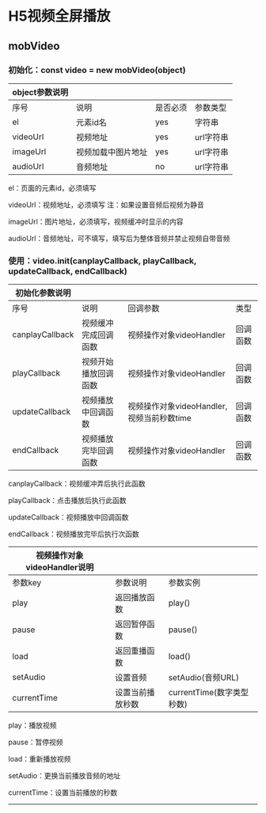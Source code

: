 # H5视频全屏播放

## mobVideo

### 初始化：const video = new mobVideo(object)

| object参数说明 |                    |          |           |
| -------------- | ------------------ | -------- | --------- |
| 序号           | 说明               | 是否必须 | 参数类型  |
| el             | 元素id名           | yes      | 字符串    |
| videoUrl       | 视频地址           | yes      | url字符串 |
| imageUrl       | 视频加载中图片地址 | yes      | url字符串 |
| audioUrl       | 音频地址           | no       | url字符串 |

el：页面的元素id，必须填写

videoUrl：视频地址，必须填写   注：如果设置音频后视频为静音

imageUrl：图片地址，必须填写，视频缓冲时显示的内容

audioUrl：音频地址，可不填写，填写后为整体音频并禁止视频自带音频

### 使用：video.init(canplayCallback, playCallback, updateCallback, endCallback)

| 初始化参数说明  |                      |                                            |          |
| --------------- | -------------------- | ------------------------------------------ | -------- |
| 序号            | 说明                 | 回调参数                                   | 类型     |
| canplayCallback | 视频缓冲完成回调函数 | 视频操作对象videoHandler                   | 回调函数 |
| playCallback    | 视频开始播放回调函数 | 视频操作对象videoHandler                   | 回调函数 |
| updateCallback  | 视频播放中回调函数   | 视频操作对象videoHandler, 视频当前秒数time | 回调函数 |
| endCallback     | 视频播放完毕回调函数 | 视频操作对象videoHandler                   | 回调函数 |

canplayCallback：视频缓冲弄后执行此函数

playCallback：点击播放后执行此函数

updateCallback：视频播放中回调函数

endCallback：视频播放完毕后执行次函数

| 视频操作对象videoHandler说明 |                  |                           |
| ---------------------------- | ---------------- | ------------------------- |
| 参数key                      | 参数说明         | 参数实例                  |
| play                         | 返回播放函数     | play()                    |
| pause                        | 返回暂停函数     | pause()                   |
| load                         | 返回重播函数     | load()                    |
| setAudio                     | 设置音频         | setAudio(音频URL)         |
| currentTime                  | 设置当前播放秒数 | currentTime(数字类型秒数) |

play：播放视频

pause：暂停视频

load：重新播放视频

setAudio：更换当前播放音频的地址

currentTime：设置当前播放的秒数

------

[^]: 如有问题请联系QQ:760024412

